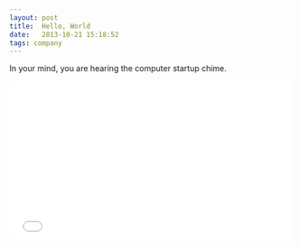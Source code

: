 ```yaml
---
layout: post
title:  Hello, World
date:   2013-10-21 15:18:52
tags: company
---
```


In your mind, you are hearing the computer startup chime.

<iframe src="//player.vimeo.com/video/78566487?autoplay=1" width="500" height="281" frameborder="0" webkitallowfullscreen mozallowfullscreen allowfullscreen></iframe>

<!-- more -->
